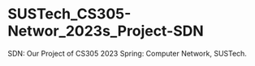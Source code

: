 # SUSTech_CS305-Networ_2023s_Project-SDN
SDN: Our Project of CS305 2023 Spring: Computer Network, SUSTech.

